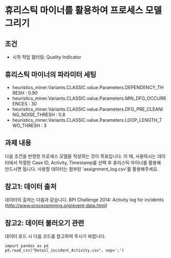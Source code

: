 # 휴리스틱 마이너를 활용하여 프로세스 모델 그리기

## 조건
- 시작 작업 필터링: Quality Indicator

## 휴리스틱 마이너의 파라미터 세팅
- heuristics_miner.Variants.CLASSIC.value.Parameters.DEPENDENCY_THRESH : 0.90
- heuristics_miner.Variants.CLASSIC.value.Parameters.MIN_DFG_OCCURRENCES : 30
- heuristics_miner.Variants.CLASSIC.value.Parameters.DFG_PRE_CLEANING_NOISE_THRESH : 0.8
- heuristics_miner.Variants.CLASSIC.value.Parameters.LOOP_LENGTH_TWO_THRESH : 3

## 과제 내용

다음 조건을 반영한 프로세스 모델을 작성하는 것이 목표입니다.
이 때, 사용하시는 데이터에서 적절한 Case ID, Activity, Timestamp를 선택 후 휴리스틱 마이너를 활용해 만드시면 됩니다.
사용할 데이터는 첨부된 'assignment_log.csv'를 활용해주세요.


## 참고1: 데이터 출처

데이터의 출처는 다음과 같습니다.
BPI Challenge 2014: Activity log for incidents (http://www.processmining.org/event-data.html)

## 참고2: 데이터 불러오기 관련

데이터 로드 시 다음 코드를 참고하여 주시기 바랍니다.

```
import pandas as pd
pd.read_csv("Detail_incident_Activity.csv", sep=';')
```

